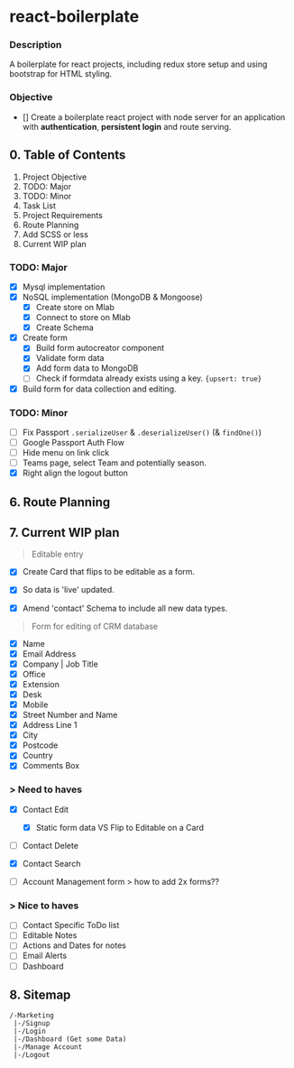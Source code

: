 # react-boilerplate
### Description
A boilerplate for react projects, including redux store setup and using bootstrap for HTML styling.

### Objective
- [] Create a boilerplate react project with node server for an application with **authentication**, **persistent login** and route serving.

## 0. Table of Contents
1. Project Objective
2. TODO: Major
3. TODO: Minor
4. Task List
5. Project Requirements
6. Route Planning
7. Add SCSS or less
8. Current WIP plan

### TODO: Major
- [x] Mysql implementation
- [x] NoSQL implementation (MongoDB & Mongoose)
  - [x] Create store on Mlab
  - [x] Connect to store on Mlab
  - [x] Create Schema
- [x] Create form 
  - [x] Build form autocreator component
  - [x] Validate form data
  - [x] Add form data to MongoDB
  - [ ] Check if formdata already exists using a key. `{upsert: true}`
 - [x] Build form for data collection and editing.

### TODO: Minor
- [ ] Fix Passport `.serializeUser` & `.deserializeUser()` (& `findOne()`) 
- [ ] Google Passport Auth Flow
- [ ] Hide menu on link click
- [ ] Teams page, select Team and potentially season.
- [x] Right align the logout button

## 6. Route Planning

## 7. Current WIP plan
> Editable entry
- [x] Create Card that flips to be editable as a form.
- [x] So data is 'live' updated.
- [x] Amend 'contact' Schema to include all new data types.


> Form for editing of CRM database
- [x] Name
- [x] Email Address
- [x] Company | Job Title
- [x] Office
- [x] Extension
- [x] Desk
- [x] Mobile
- [x] Street Number and Name
- [x] Address Line 1
- [x] City
- [x] Postcode
- [x] Country
- [x] Comments Box

### > Need to haves
- [x] Contact Edit
  	- [x] Static form data VS Flip to Editable on a Card
- [ ] Contact Delete
- [x] Contact Search
- [ ] Account Management form > how to add 2x forms??


### > Nice to haves
- [ ] Contact Specific ToDo list
- [ ] Editable Notes
- [ ] Actions and Dates for notes
- [ ] Email Alerts
- [ ] Dashboard

## 8. Sitemap
```
/-Marketing
 |-/Signup
 |-/Login
 |-/Dashboard (Get some Data)
 |-/Manage Account
 |-/Logout
```
 
